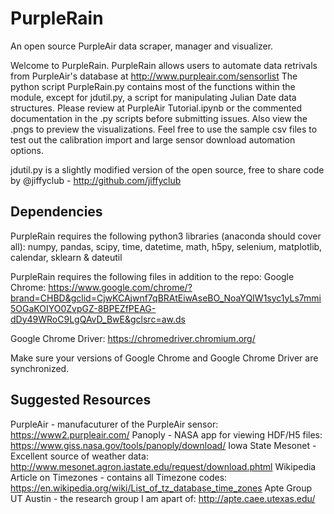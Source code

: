 # PurpleRain
An open source PurpleAir data scraper, manager and visualizer.

Welcome to PurpleRain. PurpleRain allows users to automate data retrivals from PurpleAir's database at http://www.purpleair.com/sensorlist
The python script PurpleRain.py contains most of the functions within the module, except for jdutil.py, a script for manipulating Julian
Date data structures. Please review at PurpleAir Tutorial.ipynb or the commented documentation in the .py scripts before submitting
issues. Also view the .pngs to preview the visualizations. Feel free to use the sample csv files to test out the calibration import
and large sensor download automation options.

jdutil.py is a slightly modified version of the open source, free to share code by @jiffyclub - http://github.com/jiffyclub



## Dependencies
PurpleRain requires the following python3 libraries (anaconda should cover all):
numpy, pandas, scipy, time, datetime, math, h5py, selenium, matplotlib, calendar, sklearn & dateutil

PurpleRain requires the following files in addition to the repo:
Google Chrome: https://www.google.com/chrome/?brand=CHBD&gclid=CjwKCAjwnf7qBRAtEiwAseBO_NoaYQIW1syc1yLs7mmi5OGaKOIYO0ZvpGZ-8BPEZfPEAG-dDy49WRoC9LgQAvD_BwE&gclsrc=aw.ds

Google Chrome Driver: https://chromedriver.chromium.org/

Make sure your versions of Google Chrome and Google Chrome Driver are synchronized.

## Suggested Resources
PurpleAir - manufacuturer of the PurpleAir sensor: https://www2.purpleair.com/
Panoply - NASA app for viewing HDF/H5 files: https://www.giss.nasa.gov/tools/panoply/download/
Iowa State Mesonet - Excellent source of weather data: http://www.mesonet.agron.iastate.edu/request/download.phtml
Wikipedia Article on Timezones - contains all Timezone codes: https://en.wikipedia.org/wiki/List_of_tz_database_time_zones
Apte Group UT Austin - the research group I am apart of: http://apte.caee.utexas.edu/
